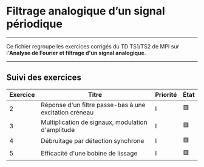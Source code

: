 # Filtrage analogique d’un signal périodique

---

Ce fichier regroupe les exercices corrigés du TD TS1/TS2 de MPI sur l'**Analyse de Fourier et filtrage d'un signal analogique**.

---

## Suivi des exercices

| Exercice | Titre                                                          | Priorité | État |
|----------|----------------------------------------------------------------|----------|------|
| 2        | Réponse d'un filtre passe-bas à une excitation créneau         | I        | 🟥   |
| 3        | Multiplication de signaux, modulation d'amplitude              | I        | 🟥   |
| 4        | Débruitage par détection synchrone                             | I        | 🟥   |
| 5        | Efficacité d'une bobine de lissage                             | I        | 🟥   |